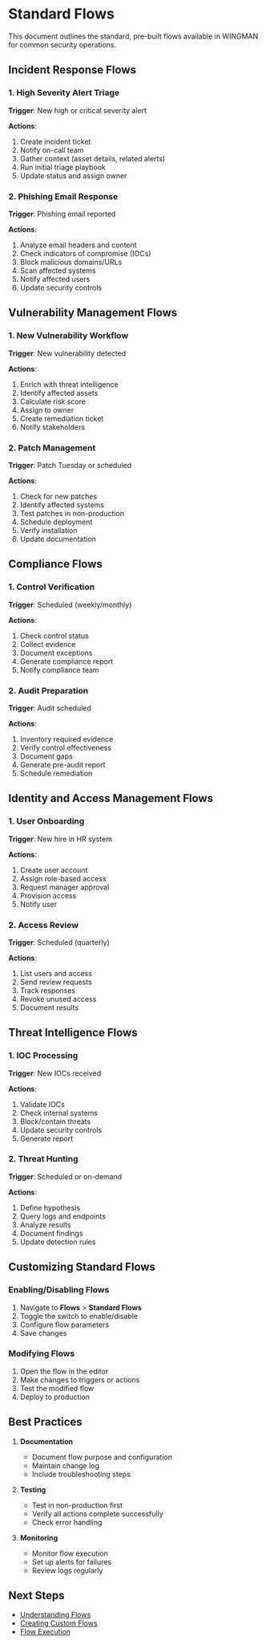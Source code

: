 # Standard Flows

This document outlines the standard, pre-built flows available in WINGMAN for common security operations.

## Incident Response Flows

### 1. High Severity Alert Triage

**Trigger**: New high or critical severity alert

**Actions**:
1. Create incident ticket
2. Notify on-call team
3. Gather context (asset details, related alerts)
4. Run initial triage playbook
5. Update status and assign owner

### 2. Phishing Email Response

**Trigger**: Phishing email reported

**Actions**:
1. Analyze email headers and content
2. Check indicators of compromise (IOCs)
3. Block malicious domains/URLs
4. Scan affected systems
5. Notify affected users
6. Update security controls

## Vulnerability Management Flows

### 1. New Vulnerability Workflow

**Trigger**: New vulnerability detected

**Actions**:
1. Enrich with threat intelligence
2. Identify affected assets
3. Calculate risk score
4. Assign to owner
5. Create remediation ticket
6. Notify stakeholders

### 2. Patch Management

**Trigger**: Patch Tuesday or scheduled

**Actions**:
1. Check for new patches
2. Identify affected systems
3. Test patches in non-production
4. Schedule deployment
5. Verify installation
6. Update documentation

## Compliance Flows

### 1. Control Verification

**Trigger**: Scheduled (weekly/monthly)

**Actions**:
1. Check control status
2. Collect evidence
3. Document exceptions
4. Generate compliance report
5. Notify compliance team

### 2. Audit Preparation

**Trigger**: Audit scheduled

**Actions**:
1. Inventory required evidence
2. Verify control effectiveness
3. Document gaps
4. Generate pre-audit report
5. Schedule remediation

## Identity and Access Management Flows

### 1. User Onboarding

**Trigger**: New hire in HR system

**Actions**:
1. Create user account
2. Assign role-based access
3. Request manager approval
4. Provision access
5. Notify user

### 2. Access Review

**Trigger**: Scheduled (quarterly)

**Actions**:
1. List users and access
2. Send review requests
3. Track responses
4. Revoke unused access
5. Document results

## Threat Intelligence Flows

### 1. IOC Processing

**Trigger**: New IOCs received

**Actions**:
1. Validate IOCs
2. Check internal systems
3. Block/contain threats
4. Update security controls
5. Generate report

### 2. Threat Hunting

**Trigger**: Scheduled or on-demand

**Actions**:
1. Define hypothesis
2. Query logs and endpoints
3. Analyze results
4. Document findings
5. Update detection rules

## Customizing Standard Flows

### Enabling/Disabling Flows

1. Navigate to **Flows** > **Standard Flows**
2. Toggle the switch to enable/disable
3. Configure flow parameters
4. Save changes

### Modifying Flows

1. Open the flow in the editor
2. Make changes to triggers or actions
3. Test the modified flow
4. Deploy to production

## Best Practices

1. **Documentation**
   - Document flow purpose and configuration
   - Maintain change log
   - Include troubleshooting steps

2. **Testing**
   - Test in non-production first
   - Verify all actions complete successfully
   - Check error handling

3. **Monitoring**
   - Monitor flow execution
   - Set up alerts for failures
   - Review logs regularly

## Next Steps

- [Understanding Flows](understanding-flows.md)
- [Creating Custom Flows](custom-flows.md)
- [Flow Execution](execution.md)
